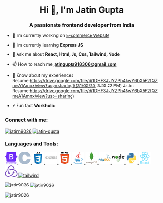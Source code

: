 <h1 align="center">Hi 👋, I'm Jatin Gupta</h1>
<h3 align="center">A passionate frontend developer from India</h3>




- 🔭 I’m currently working on [E-commerce Website](https://683db0e143dd1e5227680075--neon-liger-3cbfd4.netlify.app/)

- 🌱 I’m currently learning **Express JS**

- 💬 Ask me about **React, Html, Js, Css, Tailwind, Node**

- 📫 How to reach me **jatingupta918306@gmail.com**

- 📄 Know about my experiences Resume:https://drive.google.com/file/d/1DHF3JtJYZPh45wY6bX5F2fQZmeA1Amnx/view?usp=sharing]([31/05/25, 3:55:22 PM] Jatin: Resume:https://drive.google.com/file/d/1DHF3JtJYZPh45wY6bX5F2fQZmeA1Amnx/view?usp=sharing)

- ⚡ Fun fact **Workholic**

<h3 align="left">Connect with me:</h3>
<p align="left">
<a href="https://twitter.com/jatinn9026" target="blank"><img align="center" src="https://raw.githubusercontent.com/rahuldkjain/github-profile-readme-generator/master/src/images/icons/Social/twitter.svg" alt="jatinn9026" height="30" width="40" /></a>
<a href="https://linkedin.com/in/jatin-gupta" target="blank"><img align="center" src="https://raw.githubusercontent.com/rahuldkjain/github-profile-readme-generator/master/src/images/icons/Social/linked-in-alt.svg" alt="jatin-gupta" height="30" width="40" /></a>
</p>

<h3 align="left">Languages and Tools:</h3>
<p align="left"> <a href="https://getbootstrap.com" target="_blank" rel="noreferrer"> <img src="https://raw.githubusercontent.com/devicons/devicon/master/icons/bootstrap/bootstrap-plain-wordmark.svg" alt="bootstrap" width="40" height="40"/> </a> <a href="https://www.cprogramming.com/" target="_blank" rel="noreferrer"> <img src="https://raw.githubusercontent.com/devicons/devicon/master/icons/c/c-original.svg" alt="c" width="40" height="40"/> </a> <a href="https://www.w3schools.com/css/" target="_blank" rel="noreferrer"> <img src="https://raw.githubusercontent.com/devicons/devicon/master/icons/css3/css3-original-wordmark.svg" alt="css3" width="40" height="40"/> </a> <a href="https://expressjs.com" target="_blank" rel="noreferrer"> <img src="https://raw.githubusercontent.com/devicons/devicon/master/icons/express/express-original-wordmark.svg" alt="express" width="40" height="40"/> </a> <a href="https://www.w3.org/html/" target="_blank" rel="noreferrer"> <img src="https://raw.githubusercontent.com/devicons/devicon/master/icons/html5/html5-original-wordmark.svg" alt="html5" width="40" height="40"/> </a> <a href="https://www.java.com" target="_blank" rel="noreferrer"> <img src="https://raw.githubusercontent.com/devicons/devicon/master/icons/java/java-original.svg" alt="java" width="40" height="40"/> </a> <a href="https://www.mongodb.com/" target="_blank" rel="noreferrer"> <img src="https://raw.githubusercontent.com/devicons/devicon/master/icons/mongodb/mongodb-original-wordmark.svg" alt="mongodb" width="40" height="40"/> </a> <a href="https://www.mysql.com/" target="_blank" rel="noreferrer"> <img src="https://raw.githubusercontent.com/devicons/devicon/master/icons/mysql/mysql-original-wordmark.svg" alt="mysql" width="40" height="40"/> </a> <a href="https://nodejs.org" target="_blank" rel="noreferrer"> <img src="https://raw.githubusercontent.com/devicons/devicon/master/icons/nodejs/nodejs-original-wordmark.svg" alt="nodejs" width="40" height="40"/> </a> <a href="https://www.python.org" target="_blank" rel="noreferrer"> <img src="https://raw.githubusercontent.com/devicons/devicon/master/icons/python/python-original.svg" alt="python" width="40" height="40"/> </a> <a href="https://reactjs.org/" target="_blank" rel="noreferrer"> <img src="https://raw.githubusercontent.com/devicons/devicon/master/icons/react/react-original-wordmark.svg" alt="react" width="40" height="40"/> </a> <a href="https://redux.js.org" target="_blank" rel="noreferrer"> <img src="https://raw.githubusercontent.com/devicons/devicon/master/icons/redux/redux-original.svg" alt="redux" width="40" height="40"/> </a> <a href="https://tailwindcss.com/" target="_blank" rel="noreferrer"> <img src="https://www.vectorlogo.zone/logos/tailwindcss/tailwindcss-icon.svg" alt="tailwind" width="40" height="40"/> </a> </p>

<p><img align="left" src="https://github-readme-stats.vercel.app/api/top-langs?username=jatin9026&show_icons=true&locale=en&layout=compact" alt="jatin9026" /></p>

<p>&nbsp;<img align="center" src="https://github-readme-stats.vercel.app/api?username=jatin9026&show_icons=true&locale=en" alt="jatin9026" /></p>

<p><img align="center" src="https://github-readme-streak-stats.herokuapp.com/?user=jatin9026&" alt="jatin9026" /></p>
